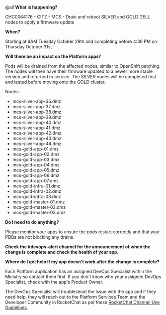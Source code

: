@all
**What is happening?**

CHG0064176 - CITZ - MCS - Drain and reboot SILVER and GOLD DELL nodes to apply a firmware update

**When?**

Starting at 9AM Tuesday October 29th and completing before 4:30 PM on Thursday October 31st.

**Will there be an impact on the Platform apps?**

Pods will be drained from the affected nodes, similar to OpenShift patching. The nodes will then have their firmware updated to a newer more stable version and returned to service. The SILVER nodes will be completed first and tested before moving onto the GOLD cluster.

Nodes:

- mcs-silver-app-36.dmz
- mcs-silver-app-37.dmz
- mcs-silver-app-38.dmz
- mcs-silver-app-39.dmz
- mcs-silver-app-40.dmz
- mcs-silver-app-41.dmz
- mcs-silver-app-42.dmz
- mcs-silver-app-43.dmz
- mcs-silver-app-44.dmz
- mcs-gold-app-01.dmz
- mcs-gold-app-02.dmz
- mcs-gold-app-03.dmz
- mcs-gold-app-04.dmz
- mcs-gold-app-05.dmz
- mcs-gold-app-06.dmz
- mcs-gold-app-07.dmz
- mcs-gold-infra-01.dmz
- mcs-gold-infra-02.dmz
- mcs-gold-infra-03.dmz
- mcs-gold-master-01.dmz
- mcs-gold-master-02.dmz
- mcs-gold-master-03.dmz

**Do I need to do anything?**

Please monitor your apps to ensure the pods restart correctly and that your PDBs are not blocking any drains.

**Check the #devops-alert channel for the announcement of when the change is complete and check the health of your app.**

**Where do I get help if my app doesn't work after the change is complete?**

Each Platform application has an assigned DevOps Specialist within the Ministry so contact them first. If you don't know who your assigned DevOps Specialist, check with the app's Product Owner.

The DevOps Specialist will troubleshoot the issue with the app and if they need help, they will reach out to the Platform Services Team and the Developer Community in RocketChat as per these [RocketChat Channel Use Guidelines](https://docs.developer.gov.bc.ca/rocketchat-channel-descriptions/).
